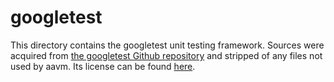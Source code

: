 # googletest

This directory contains the googletest unit testing framework. Sources were acquired from [the googletest Github repository](https://github.com/google/googletest) and stripped of any files not used by aavm. Its license can be found [here](LICENSE.txt).
